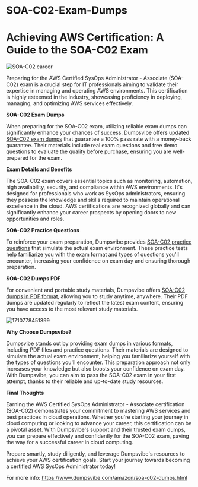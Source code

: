 # SOA-C02-Exam-Dumps
# Achieving AWS Certification: A Guide to the SOA-C02 Exam

![SOA-C02 career](https://github.com/user-attachments/assets/598b6de3-35f1-4866-9622-6787509d2bee)


Preparing for the AWS Certified SysOps Administrator - Associate (SOA-C02) exam is a crucial step for IT professionals aiming to validate their expertise in managing and operating AWS environments. This certification is highly esteemed in the industry, showcasing proficiency in deploying, managing, and optimizing AWS services effectively.

**SOA-C02 Exam Dumps**

When preparing for the SOA-C02 exam, utilizing reliable exam dumps can significantly enhance your chances of success. Dumpsvibe offers updated [SOA-C02 exam dumps](https://www.dumpsvibe.com/amazon/soa-c02-dumps.html) that guarantee a 100% pass rate with a money-back guarantee. Their materials include real exam questions and free demo questions to evaluate the quality before purchase, ensuring you are well-prepared for the exam.

**Exam Details and Benefits**

The SOA-C02 exam covers essential topics such as monitoring, automation, high availability, security, and compliance within AWS environments. It's designed for professionals who work as SysOps administrators, ensuring they possess the knowledge and skills required to maintain operational excellence in the cloud. AWS certifications are recognized globally and can significantly enhance your career prospects by opening doors to new opportunities and roles.

**SOA-C02 Practice Questions**

To reinforce your exam preparation, Dumpsvibe provides [SOA-C02 practice questions](https://www.dumpsvibe.com/amazon/soa-c02-dumps.html) that simulate the actual exam environment. These practice tests help familiarize you with the exam format and types of questions you'll encounter, increasing your confidence on exam day and ensuring thorough preparation.

**SOA-C02 Dumps PDF**

For convenient and portable study materials, Dumpsvibe offers [SOA-C02 dumps in PDF format](https://www.dumpsvibe.com/amazon/soa-c02-dumps.html), allowing you to study anytime, anywhere. Their PDF dumps are updated regularly to reflect the latest exam content, ensuring you have access to the most relevant study materials.

![1710778451399](https://github.com/user-attachments/assets/cbcb6cb7-35c6-4b0e-99b6-5946f13b0e6e)


**Why Choose Dumpsvibe?**

Dumpsvibe stands out by providing exam dumps in various formats, including PDF files and practice questions. Their materials are designed to simulate the actual exam environment, helping you familiarize yourself with the types of questions you'll encounter. This preparation approach not only increases your knowledge but also boosts your confidence on exam day. With Dumpsvibe, you can aim to pass the SOA-C02 exam in your first attempt, thanks to their reliable and up-to-date study resources.

**Final Thoughts**

Earning the AWS Certified SysOps Administrator - Associate certification (SOA-C02) demonstrates your commitment to mastering AWS services and best practices in cloud operations. Whether you're starting your journey in cloud computing or looking to advance your career, this certification can be a pivotal asset. With Dumpsvibe's support and their trusted exam dumps, you can prepare effectively and confidently for the SOA-C02 exam, paving the way for a successful career in cloud computing.

Prepare smartly, study diligently, and leverage Dumpsvibe's resources to achieve your AWS certification goals. Start your journey towards becoming a certified AWS SysOps Administrator today!

For more info: https://www.dumpsvibe.com/amazon/soa-c02-dumps.html
